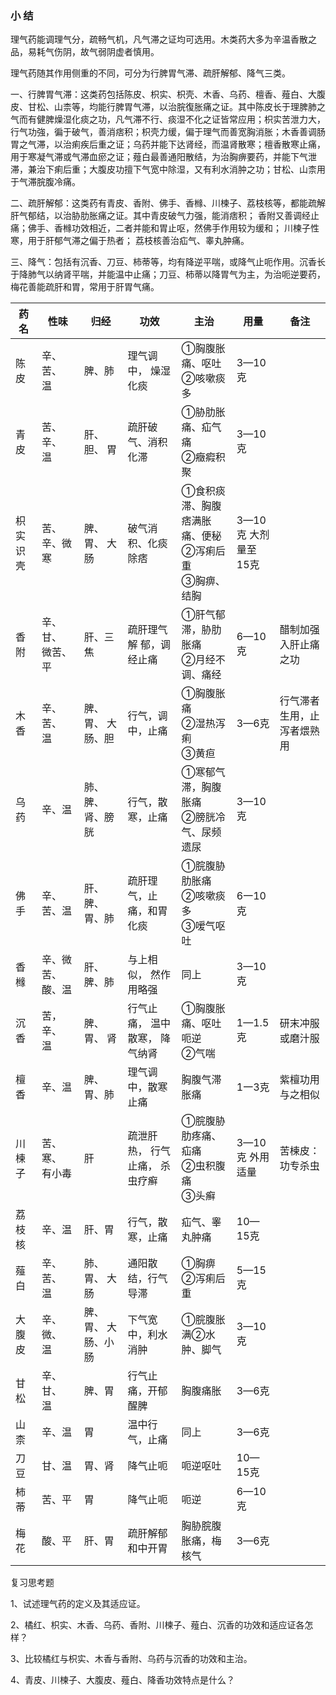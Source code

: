 ### 小 结

理气药能调理气分，疏畅气机，凡气滞之证均可选用。木类药大多为辛温香散之品，易耗气伤阴，故气弱阴虚者慎用。

理气药随其作用侧重的不同，可分为行脾胃气滞、疏肝解郁、降气三类。

一、行脾胃气滞：这类药包括陈皮、枳实、枳壳、木香、乌药、檀香、薤白、大腹皮、甘松、山柰等，均能行脾胃气滞，以治脘復胀痛之证。其中陈皮长于理脾肺之气而有健脾燥湿化痰之功，凡气滞不行、痰湿不化之证皆常应用；枳实苦泄力大，行气功強，徧于破气，善消痞积；枳壳力缓，偏于理气而善宽胸消胀；木香善调肠胃之气滞，以治痢疾后重之证；乌药并能下达肾经，而温肾散寒；檀香散寒止痛，用于寒凝气滞或气滞血瘀之证；薤白最善通阳散结，为治胸痹要药，并能下气泄滞，兼治下痢后重；大腹皮功擅下气宽中除湿，又有利水消肿之功；甘松、山柰用于气滞脘腹冷痛。

二、疏肝解郁：这类药有青皮、香附、佛手、香橼、川楝子、荔枝核等，都能疏解肝气郁结，以治胁肋胀痛之证。其中青皮破气力强，能消痞积； 香附又善调经止痛；佛手、香橼功效相近，二者并能和胃止呕，然佛手作用较为缓和； 川楝子性寒，用于肝郁气滞之偏于热者； 荔枝核善治疝气、睾丸肿痛。

三、降气：包括有沉香、刀豆、柿蒂等，均有降逆平喘，或降气止呃作用。沉香长于降肺气以纳肾平喘，并能温中止痛；刀豆、柿蒂以降胃气为主，为治呃逆要药，梅花善能疏肝和胃，常用于肝胃气痛。

| 药名        | 性味                   | 归经                  | 功效                             | 主治                                                         | 用量                     | 备注                       |
| ----------- | ---------------------- | --------------------- | -------------------------------- | ------------------------------------------------------------ | ------------------------ | -------------------------- |
| 陈皮        | 辛、苦、   温          | 脾、肺                | 理气调中，   燥湿化痰            | ①胸腹胀痛、呕吐<br />②咳嗽痰多                               | 3—10克                   |                            |
| 青皮        | 苦、辛、   温          | 肝、胆、   胃         | 疏肝破气、消积化滞               | ①胁肋胀痛、疝气痛<br />②癥瘕积聚                             | 3—10克                   |                            |
| 枳实   识壳 | 苦、辛、微寒           | 脾、胃、   大肠       | 破气消积、化痰除痞               | ①食积痰滞、胸腹痞满胀痛、便秘<br />②泻痢后重<br />③胸痹、结胸 | 3—10克   大剂量至   15克 |                            |
| 香附        | 辛、甘、   微苦、   平 | 肝、三 焦             | 疏肝理气解   郁，调经止痛        | ①肝气郁滞，胁肋胀痛<br />②月经不调、痛经                     | 6—10克                   | 醋制加强入肝止痛之功       |
| 木香        | 辛、苦、   温          | 脾、胃、   大肠、胆   | 行气，调中，止痛                 | ①胸腹胀痛 <br />②湿热泻痢 <br />③黄疸                        | 3—6克                    | 行气滞者生用，止泻者煨熟用 |
| 乌药        | 辛、温                 | 肺、脾、   肾、膀 胱  | 行气，散寒，止痛                 | ①寒郁气滞，胸腹胀痛<br />②膀胱冷气、尿频遗尿                 | 3—10克                   |                            |
| 佛手        | 辛、苦、温             | 肝、脾、   胃、肺     | 疏肝理气，止痛，和胃化痰         | ①脘腹胁肋胀痛<br />②咳嗽痰多<br />③嗳气呕吐                  | 6一10克                  |                            |
| 香橼        | 辛、微苦、酸、温       | 肝、脾、肺            | 与上相似，   然作用略强          | 同上                                                         | 3—10克                   |                            |
| 沉香        | 苦，辛、   温          | 脾、胃、   肾         | 行气止痛，   温中散寒， 降气纳肾 | ①胸腹胀痛、呕吐呃逆<br />②气喘                               | 1—1.5克                  | 研末冲服或磨汁服           |
| 檀香        | 辛、温                 | 脾、胃、肺            | 理气调中，散寒止痛               | 胸腹气滞胀痛                                                 | 1一3克                   | 紫檀功用   与之相似        |
| 川楝   子   | 苦、寒、   有小毒      | 肝                    | 疏泄肝热， 行气止痛， 杀虫疗癣   | ①脘腹胁肋疼痛、疝痛<br />②虫积腹痛<br />③头癣                | 3—10克   外用适量        | 苦楝皮：功专杀虫           |
| 荔枝核      | 辛、温                 | 肝、胃                | 行气，散寒，止痛                 | 疝气、睾丸肿痛                                               | 10—15克                  |                            |
| 薤白        | 辛、苦、   温          | 肺、胃、   大肠       | 通阳散结，行气导滞               | ①胸痹②泻痢后重                                               | 5—15克                   |                            |
| 大腹   皮   | 辛、微、   温          | 脾、胃、   大肠、小肠 | 下气宽中，利水消肿               | ①脘腹胀满②水肿、脚气                                         | 3—10克                   |                            |
| 甘松        | 辛、甘、   温          | 脾、胃                | 行气止痛，开郁醒脾               | 胸腹痛胀                                                     | 3—6克                    |                            |
| 山柰        | 辛、温                 | 胃                    | 温中行气，止痛                   | 同上                                                         | 3—6克                    |                            |
| 刀豆        | 甘、温                 | 胃、肾                | 降气止呃                         | 呃逆呕吐                                                     | 10—15克                  |                            |
| 柿蒂        | 苦、平                 | 胃                    | 降气止呃                         | 呃逆                                                         | 6—10克                   |                            |
| 梅花        | 酸、平                 | 肝、胃                | 疏肝解郁<br />和中开胃           | 胸胁脘腹胀痛，梅核气                                         | 3—6克                    |                            |

复习思考题

1、试述理气药的定义及其适应证。

2、橘红、枳实、木香、乌药、香附、川楝子、薤白、沉香的功效和适应证各怎样？

3、比较橘红与枳实、木香与香附、乌药与沉香的功效和主治。

4、青皮、川楝子、大腹皮、薤白、降香功效特点是什么？
